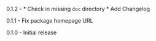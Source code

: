 0.1.2 - * Check in missing `doc` directory
        * Add Changelog

0.1.1 - Fix package homepage URL

0.1.0 - Initial release